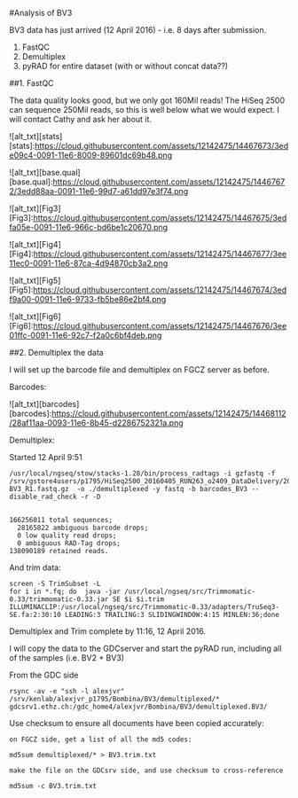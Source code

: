 #Analysis of BV3

BV3 data has just arrived (12 April 2016) - i.e. 8 days after submission. 

1. FastQC
2. Demultiplex 
3. pyRAD for entire dataset (with or without concat data??)



##1. FastQC

The data quality looks good, but we only got 160Mil reads! The HiSeq 2500 can sequence 250Mil reads, so this is well below what we would expect. I will contact Cathy and ask her about it. 


![alt_txt][stats]
[stats]:https://cloud.githubusercontent.com/assets/12142475/14467673/3ede09c4-0091-11e6-8009-89601dc69b48.png


![alt_txt][base.qual]
[base.qual]:https://cloud.githubusercontent.com/assets/12142475/14467672/3edd88aa-0091-11e6-99d7-a61dd97e3f74.png

![alt_txt][Fig3]
[Fig3]:https://cloud.githubusercontent.com/assets/12142475/14467675/3edfa05e-0091-11e6-966c-bd6be1c20670.png

![alt_txt][Fig4]
[Fig4]:https://cloud.githubusercontent.com/assets/12142475/14467677/3ee11ec0-0091-11e6-87ca-4d94870cb3a2.png

![alt_txt][Fig5]
[Fig5]:https://cloud.githubusercontent.com/assets/12142475/14467674/3edf9a00-0091-11e6-9733-fb5be86e2bf4.png

![alt_txt][Fig6]
[Fig6]:https://cloud.githubusercontent.com/assets/12142475/14467676/3ee01ffc-0091-11e6-92c7-f2a0c6bf4deb.png



##2. Demultiplex the data

I will set up the barcode file and demultiplex on FGCZ server as before. 

Barcodes: 

![alt_txt][barcodes]
[barcodes]:https://cloud.githubusercontent.com/assets/12142475/14468112/28af11aa-0093-11e6-8b45-d2286752321a.png


Demultiplex: 

Started 12 April 9:51

```
/usr/local/ngseq/stow/stacks-1.28/bin/process_radtags -i gzfastq -f /srv/gstore4users/p1795/HiSeq2500_20160405_RUN263_o2409_DataDelivery/20160405.A-BV3_R1.fastq.gz  -o ./demultiplexed -y fastq -b barcodes_BV3 --disable_rad_check -r -D


166256011 total sequences;
  28165822 ambiguous barcode drops;
  0 low quality read drops;
  0 ambiguous RAD-Tag drops;
138090189 retained reads.
```


And trim data: 

```
screen -S TrimSubset -L
for i in *.fq; do  java -jar /usr/local/ngseq/src/Trimmomatic-0.33/trimmomatic-0.33.jar SE $i $i.trim ILLUMINACLIP:/usr/local/ngseq/src/Trimmomatic-0.33/adapters/TruSeq3-SE.fa:2:30:10 LEADING:3 TRAILING:3 SLIDINGWINDOW:4:15 MINLEN:36;done
```

Demultiplex and Trim complete by 11:16, 12 April 2016. 

I will copy the data to the GDCserver and start the pyRAD run, including all of the samples (i.e. BV2 + BV3)

From the GDC side
```
rsync -av -e "ssh -l alexjvr" /srv/kenlab/alexjvr_p1795/Bombina/BV3/demultiplexed/* gdcsrv1.ethz.ch:/gdc_home4/alexjvr/Bombina/BV3/demultiplexed.BV3/
```

Use checksum to ensure all documents have been copied accurately: 

```
on FGCZ side, get a list of all the md5 codes:

md5sum demultiplexed/* > BV3.trim.txt

make the file on the GDCsrv side, and use checksum to cross-reference

md5sum -c BV3.trim.txt
```





